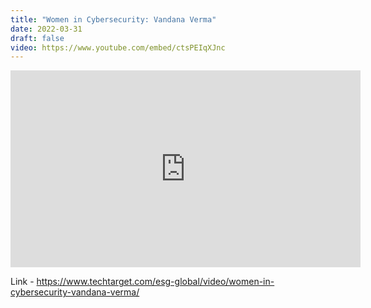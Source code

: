 ```yaml
---
title: "Women in Cybersecurity: Vandana Verma"
date: 2022-03-31
draft: false
video: https://www.youtube.com/embed/ctsPEIqXJnc
---
```


<iframe width="560" height="315" src="https://www.youtube.com/embed/ctsPEIqXJnc?si=JNoGgJN6tUM29wAf" title="YouTube video player" frameborder="0" allow="accelerometer; autoplay; clipboard-write; encrypted-media; gyroscope; picture-in-picture; web-share" referrerpolicy="strict-origin-when-cross-origin" allowfullscreen></iframe>

Link - https://www.techtarget.com/esg-global/video/women-in-cybersecurity-vandana-verma/